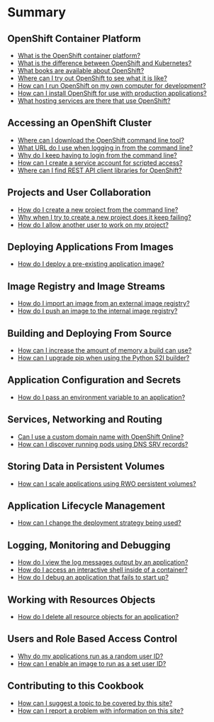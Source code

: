 # Summary

## OpenShift Container Platform

* [What is the OpenShift container platform?](openshift-container-platform/what-is-the-openshift-container-platform.md)
* [What is the difference between OpenShift and Kubernetes?](openshift-container-platform/what-is-the-difference-between-openshift-and-kubernetes.md)
* [What books are available about OpenShift?](openshift-container-platform/what-books-are-available-about-openshift.md)
* [Where can I try out OpenShift to see what it is like?](openshift-container-platform/where-can-i-try-out-openshift-to-see-what-it-is-like.md)
* [How can I run OpenShift on my own computer for development?](openshift-container-platform/how-can-i-run-openshift-on-my-own-computer-for-development.md)
* [How can I install OpenShift for use with production applications?](openshift-container-platform/how-can-i-install-openshift-for-use-with-production-applications.md)
* [What hosting services are there that use OpenShift?](openshift-container-platform/what-hosting-services-are-there-that-use-openshift.md)

## Accessing an OpenShift Cluster

* [Where can I download the OpenShift command line tool?](accessing-an-openshift-cluster/where-can-i-download-the-openshift-command-line-tool.md)
* [What URL do I use when logging in from the command line?](accessing-an-openshift-cluster/what-url-do-i-use-when-logging-if-from-the-command-line.md)
* [Why do I keep having to login from the command line?](accessing-an-openshift-cluster/why-do-i-keep-having-to-login-from-the-command-line.md)
* [How can I create a service account for scripted access?](accessing-an-openshift-cluster/how-can-i-create-a-service-account-for-scripted-access.md)
* [Where can I find REST API client libraries for OpenShift?](accessing-an-openshift-cluster/where-can-i-find-rest-api-client-libraries-for-openshift.md)

## Projects and User Collaboration

* [How do I create a new project from the command line?](projects-and-user-collaboration/how-do-i-create-a-new-project-from-the-command-line.md)
* [Why when I try to create a new project does it keep failing?](projects-and-user-collaboration/why-when-i-try-to-create-a-new-project-does-it-keep-failing.md)
* [How do I allow another user to work on my project?](projects-and-user-collaboration/how-do-i-allow-another-user-to-work-on-my-project.md)

## Deploying Applications From Images

* [How do I deploy a pre-existing application image?](deploying-applications-from-images/how-do-i-deploy-a-pre-existing-application-image.md)

## Image Registry and Image Streams

* [How do I import an image from an external image registry?](image-registry-and-image-streams/how-do-i-import-an-image-from-an-external-image.md)
* [How do I push an image to the internal image registry?](image-registry-and-image-streams/how-do-i-push-an-image-to-the-internal-image-registry.md)

## Building and Deploying From Source

* [How can I increase the amount of memory a build can use?](building-and-deploying-from-source/how-can-i-increase-the-amount-of-memory-a-build-can-use.md)
* [How can I upgrade pip when using the Python S2I builder?](building-and-deploying-from-source/how-can-i-upgrade-pip-when-using-the-python-s2i-builder.md)

## Application Configuration and Secrets

* [How do I pass an environment variable to an application?](application-configuration-and-secrets/how-do-i-pass-an-environment-variable-to-an-application.md)

## Services, Networking and Routing

* [Can I use a custom domain name with OpenShift Online?](services-networking-and-routing/can-i-use-a-custom-domain-name-with-openshift-online.md)
* [How can I discover running pods using DNS SRV records?](services-networking-and-routing/how-can-i-discover-running-pods-using-dns-srv-records.md)

## Storing Data in Persistent Volumes

* [How can I scale applications using RWO persistent volumes?](storing-data-in-persistent-volumes/how-can-i-scale-applications-using-rwo-persistent-volumes.md)

[//]: # (## Resources Quotas and Limits)

[//]: # (## Monitoring Application Health)

## Application Lifecycle Management

* [How can I change the deployment strategy being used?](application-lifecycle-management/how-can-i-change-the-deployment-strategy-being-used.md)

## Logging, Monitoring and Debugging

* [How do I view the log messages output by an application?](logging-monitoring-and-debugging/how-do-i-view-the-log-messages-output-by-an-application.md)
* [How do I access an interactive shell inside of a container?](logging-monitoring-and-debugging/how-do-i-access-an-interactive-shell-inside-of-a-container.md)
* [How do I debug an application that fails to start up?](logging-monitoring-and-debugging/how-do-i-debug-an-application-that-fails-to-start-up.md)

## Working with Resources Objects

* [How do I delete all resource objects for an application?](working-with-resource-objects/how-do-i-delete-all-resource-objects-for-an-application.md)

## Users and Role Based Access Control

* [Why do my applications run as a random user ID?](users-and-role-based-access-control/why-do-my-applications-run-as-a-random-user-id.md)
* [How can I enable an image to run as a set user ID?](users-and-role-based-access-control/how-can-i-enable-an-image-to-run-as-a-set-user-id.md)

[//]: # (## Service Catalog and Templates)

[//]: # (## Automated CI/CD Build Pipelines)

[//]: # (## Java Application Middleware)

## Contributing to this Cookbook

* [How can I suggest a topic to be covered by this site?](contributing-to-this-cookbook/how-can-i-suggest-a-topic-to-be-covered-by-this-site.md)
* [How can I report a problem with information on this site?](contributing-to-this-cookbook/how-can-i-report-a-problem-with-information-on-this-site.md)
